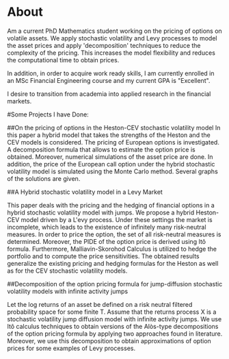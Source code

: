 # About

Am a current PhD Mathematics student working on the pricing of options on volatile assets. We apply stochastic volatility and Levy processes to model the asset prices and apply 'decomposition' techniques to reduce the complexity of the pricing. This increases the model flexibility and reduces the computational time to obtain prices.

In addition, in order to acquire work ready skills, I am currently enrolled in an MSc Financial Engineering course and my current GPA is "Excellent".

I desire to transition from academia into applied research in the financial markets.

#Some Projects I have Done:

##On the pricing of options in the Heston-CEV stochastic volatility model
In this paper a hybrid model that takes the strengths of the Heston and the CEV models is considered. The pricing of European options is investigated. A decomposition formula that allows to estimate the option price is obtained. Moreover, numerical simulations of the asset price are done. In addition, the price of the European call option under the hybrid stochastic volatility model is simulated using the Monte Carlo method. Several graphs of the solutions are given.

##A Hybrid stochastic volatility model in a Levy Market

This paper deals with the pricing and the hedging of financial options in a hybrid stochastic volatility model with jumps. We propose a hybrid Heston-CEV model driven by a L\'evy process. Under these settings the market is incomplete, which leads to the existence of infinitely many risk-neutral measures. In order to price the option, the set of all risk-neutral measures is determined. Moreover, the PIDE of the option price is derived using Itô formula. Furthermore, Malliavin-Skorohod Calculus is utilized to hedge the portfolio and to compute the price sensitivities. The obtained results generalize the existing pricing and hedging formulas for the Heston as well as for the CEV stochastic volatility models.
 

##Decomposition of the option pricing formula for jump-diffusion stochastic volatility models with infinite activity jumps

Let the log returns of an asset be defined on a risk neutral filtered probability space  for some finite T. Assume that the returns process X is a stochastic volatility jump diffusion model with infinite activity jumps. We use Itô calculus techniques to obtain versions of the Alòs-type decompositions of the option pricing formula by applying two approaches found in literature. Moreover, we use this decomposition to obtain approximations of option prices for some examples of Levy processes.
